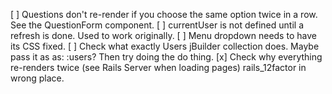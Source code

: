 [ ] Questions don't re-render if you choose the same option twice in a row. See the QuestionForm component.
[ ] currentUser is not defined until a refresh is done. Used to work originally.
[ ] Menu dropdown needs to have its CSS fixed.
[ ] Check what exactly Users jBuilder collection does. Maybe pass it as as: :users? Then try doing the do thing.
[x] Check why everything re-renders twice (see Rails Server when loading pages) rails_12factor in wrong place.
